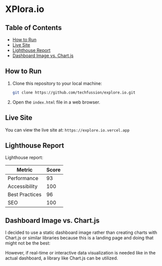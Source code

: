 # XPlora.io

## Table of Contents
- [How to Run](#how-to-run)
- [Live Site](#live-site)
- [Lighthouse Report](#lighthouse-report)
- [Dashboard Image vs. Chart.js](#dashboard-image-vs-chartjs)


## How to Run

1. Clone this repository to your local machine:
   ```bash
   git clone https://github.com/techfussion/explore.io.git
   ```
2. Open the `index.html` file in a web browser.

## Live Site

You can view the live site at: `https://explore.io.vercel.app`

## Lighthouse Report

Lighthouse report:

| Metric | Score |
|--------|-------|
| Performance | 93 |
| Accessibility | 100 |
| Best Practices | 96 |
| SEO | 100 |

## Dashboard Image vs. Chart.js

I decided to use a static dashboard image rather than creating charts with Chart.js or similar libraries because this is a landing page and doing that might not be the best:


However, if real-time or interactive data visualization is needed like in the actual dashboard, a library like Chart.js can be utilized.
